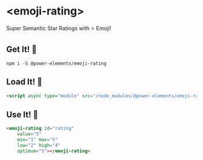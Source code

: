 # \<emoji-rating\>

Super Semantic Star Ratings with ⭐️ Emoji!

## Get It! 🚛
```
npm i -S @power-elements/emoji-rating
```

## Load It! 🐫
```html
<script async type="module" src="/node_modules/@power-elements/emoji-rating/emoji-rating.js"></script>
```

## Use It! 💪
```html
<emoji-rating id="rating"
    value="5"
    min="1" max="5"
    low="2" high="4"
    optimum="5"></emoji-rating>
```
